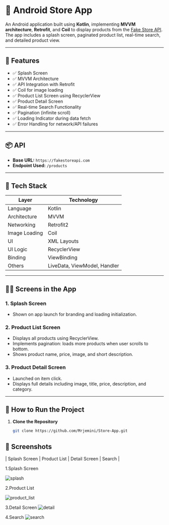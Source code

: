 # 🛒 Android Store App

An Android application built using **Kotlin**, implementing **MVVM architecture**, **Retrofit**, and **Coil** to display products from the [Fake Store API](https://fakestoreapi.com/products). The app includes a splash screen, paginated product list, real-time search, and detailed product view.

---

## 🚀 Features

- ✅ Splash Screen
- ✅ MVVM Architecture
- ✅ API Integration with Retrofit
- ✅ Coil for image loading
- ✅ Product List Screen using RecyclerView
- ✅ Product Detail Screen
- ✅ Real-time Search Functionality
- ✅ Pagination (infinite scroll)
- ✅ Loading Indicator during data fetch
- ✅ Error Handling for network/API failures

---

## 📦 API

- **Base URL:** `https://fakestoreapi.com`
- **Endpoint Used:** `/products`

---

## 🧱 Tech Stack

| Layer        | Technology       |
|--------------|------------------|
| Language     | Kotlin           |
| Architecture | MVVM             |
| Networking   | Retrofit2        |
| Image Loading| Coil             |
| UI           | XML Layouts      |
| UI Logic     | RecyclerView     |
| Binding      | ViewBinding      |
| Others       | LiveData, ViewModel, Handler |

---

## 🧑‍🎨 Screens in the App

### 1. **Splash Screen**
- Shown on app launch for branding and loading initialization.

### 2. **Product List Screen**
- Displays all products using RecyclerView.
- Implements pagination: loads more products when user scrolls to bottom.
- Shows product name, price, image, and short description.

### 3. **Product Detail Screen**
- Launched on item click.
- Displays full details including image, title, price, description, and category.

---

## 🔧 How to Run the Project

1. **Clone the Repository**
   ```bash
   git clone https://github.com/Mrjemini/Store-App.git


## 📸 Screenshots

| Splash Screen | Product List | Detail Screen | Search |

1.Splash Screen 

![splash](https://github.com/user-attachments/assets/57aa3dad-b78b-419e-8714-76e6bb453b70)

2.Product List

![product_list](https://github.com/user-attachments/assets/59ad7848-ffcf-42db-b74b-ea14fc0dec5a)

3.Detail Screen
![detail](https://github.com/user-attachments/assets/9d6edbf4-2af4-4702-b48d-49cfa0d34c4b)

4.Search
![search](https://github.com/user-attachments/assets/61f3f596-2952-4baa-920d-dc30ec069125)


